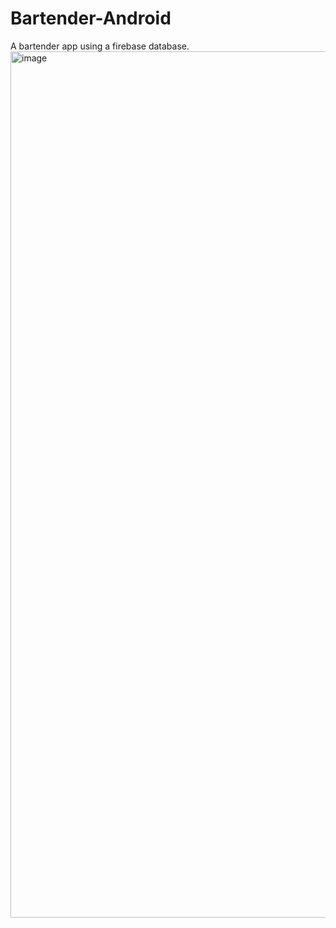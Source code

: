 # Bartender-Android
A bartender app using a firebase database. 
<img width="1386" alt="image" src="https://github.com/mcumiskey/Bartender-Android/assets/29690717/cf920fe5-240c-40a8-b7b2-7a0c778920f8">
